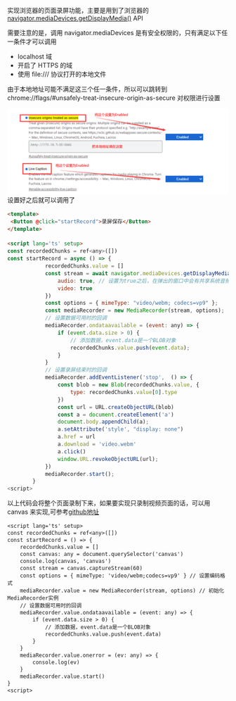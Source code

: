 实现浏览器的页面录屏功能，主要是用到了浏览器的[navigator.mediaDevices.getDisplayMedia()](https://developer.mozilla.org/zh-CN/docs/Web/API/MediaDevices/getDisplayMedia) API

需要注意的是，调用 navigator.mediaDevices 是有安全权限的，只有满足以下任一条件才可以调用

-   localhost 域
-   开启了 HTTPS 的域
-   使用 file:/// 协议打开的本地文件

由于本地地址可能不满足这三个任一条件，所以可以跳转到 chrome://flags/#unsafely-treat-insecure-origin-as-secure 对权限进行设置

![图片](./picture//p1.png)
设置好之后就可以调用了

```html
<template>
 <Button @click="startRecord">录屏保存</Button>
</template>

<script lang='ts' setup>
const recordedChunks = ref<any>([])
const startRecord = async () => {
            recordedChunks.value = []
            const stream = await navigator.mediaDevices.getDisplayMedia({
                audio: true, // 设置为true之后，在弹出的窗口中会有共享系统音频的选择框
                video: true
            })
            const options = { mimeType: "video/webm; codecs=vp9" };　　// 设置编码格式
            const mediaRecorder = new MediaRecorder(stream, options);　　　　　// 初始化MediaRecorder实例
            // 设置数据可用时的回调
            mediaRecorder.ondataavailable = (event: any) => {
                if (event.data.size > 0) {
                    // 添加数据，event.data是一个BLOB对象
                    recordedChunks.value.push(event.data);
                }
            }
            // 设置录屏结束时的回调
            mediaRecorder.addEventListener('stop',  () => {
                const blob = new Blob(recordedChunks.value, {
                    type: recordedChunks.value[0].type
                })
                const url = URL.createObjectURL(blob)
                const a = document.createElement('a')
                document.body.appendChild(a);
                a.setAttribute('style', "display: none")
                a.href = url
                a.download = 'video.webm'
                a.click()
                window.URL.revokeObjectURL(url);
            })
            mediaRecorder.start();
        }
<script>
```

以上代码会将整个页面录制下来，如果要实现只录制视频页面的话，可以用 canvas 来实现,可参考[github地址](https://github.com/wendychengc/media-recorder-video-canvas/tree/master)

```vue
<script lang='ts' setup>
const recordedChunks = ref<any>([])
const startRecord = () => {
    recordedChunks.value = []
    const canvas: any = document.querySelector('canvas')
    console.log(canvas, 'canvas')
    const stream = canvas.captureStream(60)
    const options = { mimeType: 'video/webm;codecs=vp9' } // 设置编码格式
    mediaRecorder.value = new MediaRecorder(stream, options) // 初始化MediaRecorder实例
    // 设置数据可用时的回调
    mediaRecorder.value.ondataavailable = (event: any) => {
        if (event.data.size > 0) {
            // 添加数据，event.data是一个BLOB对象
            recordedChunks.value.push(event.data)
        }
    }
    mediaRecorder.value.onerror = (ev: any) => {
        console.log(ev)
    }
    mediaRecorder.value.start()
}
<script>
```
